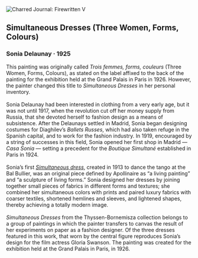<div class="artwork-of-the-day">
  <div class="container">
    <div class="img-wrapper">
      <img
        src="https://uploads4.wikiart.org/00288/images/sonia-delaunay/f549a8310acd027c2d82b5b26a7f5ddb.jpg!Large.jpg"
        alt="Charred Journal: Firewritten V" />
    </div>
    <div class="artwork-detail">
      <div class="artwork-origin"> 
        <h2 class="artwork-name">Simultaneous Dresses (Three Women, Forms, Colours)</h2>
        <h3 class="artist">
          Sonia Delaunay
                    ·  1925
        </h3>
      </div>
      <p class="description">
        <span class="artwork-description-text ng-binding" ng-bind-html="viewModel.ArtworkOfTheDay.Description | unsafe">This painting was originally called <i>Trois femmes, forms, couleurs</i> (Three Women, Forms, Colours), as stated on the label affixed to the back of the painting for the exhibition held at the Grand Palais in Paris in 1926. However, the painter changed this title to <i>Simultaneous Dresses</i> in her personal inventory.<br><br>Sonia Delaunay had been interested in clothing from a very early age, but it was not until 1917, when the revolution cut off her money supply from Russia, that she devoted herself to fashion design as a means of subsistence. After the Delaunays settled in Madrid, Sonia began designing costumes for Diaghilev’s <i>Ballets Russes</i>, which had also taken refuge in the Spanish capital, and to work for the fashion industry. In 1919, encouraged by a string of successes in this field, Sonia opened her first shop in Madrid — <i>Casa Sonia</i> — setting a precedent for the <i>Boutique Simultané</i> established in Paris in 1924.<br><br>Sonia’s first <a target="_blank" href="https://www.wikiart.org/en/sonia-delaunay/simultaneous-dress-1913"><i>Simultaneous dress</i></a>, created in 1913 to dance the tango at the Bal Bullier, was an original piece defined by Apollinaire as “a living painting” and “a sculpture of living forms.” Sonia designed her dresses by joining together small pieces of fabrics in different forms and textures; she combined her simultaneous colors with prints and paired luxury fabrics with coarser textiles, shortened hemlines and sleeves, and lightened shapes, thereby achieving a totally modern image.<br><br><i>Simultaneous Dresses</i> from the Thyssen-Bornemisza collection belongs to a group of paintings in which the painter transfers to canvas the result of her experiments on paper as a fashion designer. Of the three dresses featured in this work, that worn by the central figure reproduces Sonia’s design for the film actress Gloria Swanson. The painting was created for the exhibition held at the Grand Palais in Paris, in 1926.</span>
                        <div class="text-shadow-container" ng-show="showShadow" style=""></div>
      </p>
    </div>
  </div>

</div>
